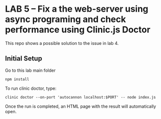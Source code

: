 # LAB 5 – Fix a the web-server using async programing and check performance using Clinic.js Doctor
This repo shows a possible solution to the issue in lab 4.
## Initial Setup
Go to this lab main folder
```
npm install
```

To run clinic doctor, type:
```
clinic doctor --on-port 'autocannon localhost:$PORT' -- node index.js
```
Once the run is completed, an HTML page with the result will automatically open.

